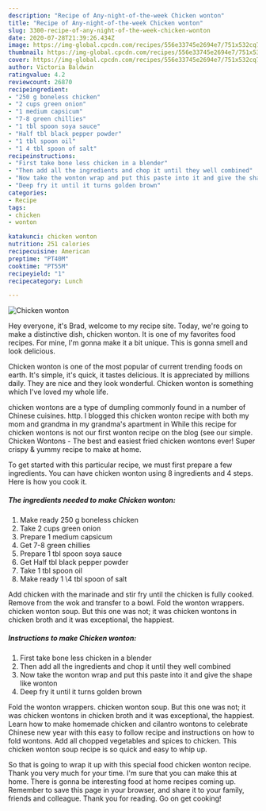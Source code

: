 ```yaml
---
description: "Recipe of Any-night-of-the-week Chicken wonton"
title: "Recipe of Any-night-of-the-week Chicken wonton"
slug: 3300-recipe-of-any-night-of-the-week-chicken-wonton
date: 2020-07-28T21:39:26.434Z
image: https://img-global.cpcdn.com/recipes/556e33745e2694e7/751x532cq70/chicken-wonton-recipe-main-photo.jpg
thumbnail: https://img-global.cpcdn.com/recipes/556e33745e2694e7/751x532cq70/chicken-wonton-recipe-main-photo.jpg
cover: https://img-global.cpcdn.com/recipes/556e33745e2694e7/751x532cq70/chicken-wonton-recipe-main-photo.jpg
author: Victoria Baldwin
ratingvalue: 4.2
reviewcount: 26870
recipeingredient:
- "250 g boneless chicken"
- "2 cups green onion"
- "1 medium capsicum"
- "7-8 green chillies"
- "1 tbl spoon soya sauce"
- "Half tbl black pepper powder"
- "1 tbl spoon oil"
- "1 4 tbl spoon of salt"
recipeinstructions:
- "First take bone less chicken in a blender"
- "Then add all the ingredients and chop it until they well combined"
- "Now take the wonton wrap and put this paste into it and give the shape like wonton"
- "Deep fry it until it turns golden brown"
categories:
- Recipe
tags:
- chicken
- wonton

katakunci: chicken wonton 
nutrition: 251 calories
recipecuisine: American
preptime: "PT40M"
cooktime: "PT55M"
recipeyield: "1"
recipecategory: Lunch

---
```



![Chicken wonton](https://img-global.cpcdn.com/recipes/556e33745e2694e7/751x532cq70/chicken-wonton-recipe-main-photo.jpg)

Hey everyone, it's Brad, welcome to my recipe site. Today, we're going to make a distinctive dish, chicken wonton. It is one of my favorites food recipes. For mine, I'm gonna make it a bit unique. This is gonna smell and look delicious.

Chicken wonton is one of the most popular of current trending foods on earth. It's simple, it's quick, it tastes delicious. It is appreciated by millions daily. They are nice and they look wonderful. Chicken wonton is something which I've loved my whole life.

chicken wontons are a type of dumpling commonly found in a number of Chinese cuisines. http. I blogged this chicken wonton recipe with both my mom and grandma in my grandma&#39;s apartment in While this recipe for chicken wontons is not our first wonton recipe on the blog (see our simple. Chicken Wontons - The best and easiest fried chicken wontons ever! Super crispy &amp; yummy recipe to make at home.


To get started with this particular recipe, we must first prepare a few ingredients. You can have chicken wonton using 8 ingredients and 4 steps. Here is how you cook it.

<!--inarticleads1-->

##### The ingredients needed to make Chicken wonton:

1. Make ready 250 g boneless chicken
1. Take 2 cups green onion
1. Prepare 1 medium capsicum
1. Get 7-8 green chillies
1. Prepare 1 tbl spoon soya sauce
1. Get Half tbl black pepper powder
1. Take 1 tbl spoon oil
1. Make ready 1 \4 tbl spoon of salt


Add chicken with the marinade and stir fry until the chicken is fully cooked. Remove from the wok and transfer to a bowl. Fold the wonton wrappers. chicken wonton soup. But this one was not; it was chicken wontons in chicken broth and it was exceptional, the happiest. 

<!--inarticleads2-->

##### Instructions to make Chicken wonton:

1. First take bone less chicken in a blender
1. Then add all the ingredients and chop it until they well combined
1. Now take the wonton wrap and put this paste into it and give the shape like wonton
1. Deep fry it until it turns golden brown


Fold the wonton wrappers. chicken wonton soup. But this one was not; it was chicken wontons in chicken broth and it was exceptional, the happiest. Learn how to make homemade chicken and cilantro wontons to celebrate Chinese new year with this easy to follow recipe and instructions on how to fold wontons. Add all chopped vegetables and spices to chicken. This chicken wonton soup recipe is so quick and easy to whip up. 

So that is going to wrap it up with this special food chicken wonton recipe. Thank you very much for your time. I'm sure that you can make this at home. There is gonna be interesting food at home recipes coming up. Remember to save this page in your browser, and share it to your family, friends and colleague. Thank you for reading. Go on get cooking!
